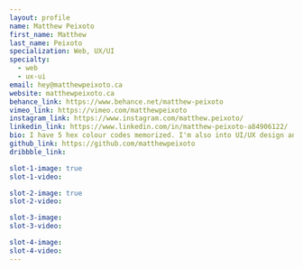 ```yaml
---
layout: profile
name: Matthew Peixoto
first_name: Matthew
last_name: Peixoto
specialization: Web, UX/UI
specialty:
  - web
  - ux-ui
email: hey@matthewpeixoto.ca
website: matthewpeixoto.ca
behance_link: https://www.behance.net/matthew-peixoto
vimeo_link: https://vimeo.com/matthewpeixoto
instagram_link: https://www.instagram.com/matthew.peixoto/
linkedin_link: https://www.linkedin.com/in/matthew-peixoto-a84906122/
bio: I have 5 hex colour codes memorized. I'm also into UI/UX design and front-end web development.
github_link: https://github.com/matthewpeixoto
dribbble_link:

slot-1-image: true
slot-1-video:

slot-2-image: true
slot-2-video:

slot-3-image:
slot-3-video:

slot-4-image:
slot-4-video:
---
```

